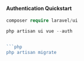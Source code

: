 #### Authentication Quickstart

```php
composer require laravel/ui

php artisan ui vue --auth


```php
php artisan migrate      
```